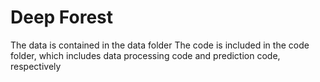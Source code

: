 # Deep Forest
The data is contained in the data folder
The code is included in the code folder, which includes data processing code and prediction code, respectively
